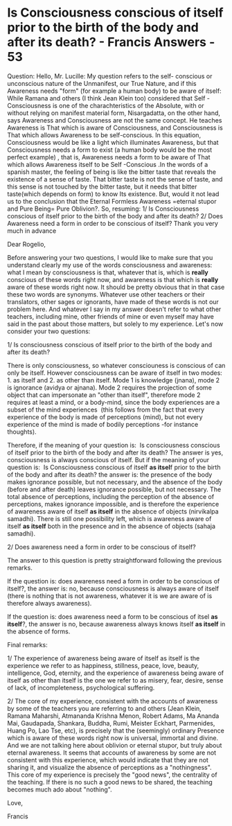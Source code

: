 # Is Consciousness conscious of itself prior to the birth of the body and after its death? - Francis Answers - 53

Question: Hello, Mr. Lucille: My question refers to the self- conscious or unconscious nature of the Unmanifest, our True Nature, and if this Awareness needs &quot;form&quot; (for example a human body) to be aware of itself: While Ramana and others (I think Jean Klein too) considered that Self -Consciousness is one of the charachteristics of the Absolute, with or without relying on manifest material form, Nisargadatta, on the other hand, says Awareness and Consciousness are not the same concept. He teaches Awareness is That which is aware of Consciousness, and Consciousness is That which allows Awareness to be self-conscious. In this equation, Consciousness would be like a light which illuminates Awareness, but that Consciousness needs a form to exist (a human body would be the most perfect example) , that is, Awareness needs a form to be aware of That which allows Awareness itself to be Self -Conscious .In the words of a spanish master, the feeling of being is like the bitter taste that reveals the existence of a sense of taste. That bitter taste is not the sense of taste, and this sense is not touched by the bitter taste, but it needs that bitter taste(which depends on form) to know Its existence. But, would it not lead us to the conclusion that the Eternal Formless Awareness =eternal stupor and Pure Being= Pure Oblivion?. So, resuming: 1/ Is Consciousness conscious of itself prior to the birth of the body and after its death? 2/ Does Awareness need a form in order to be conscious of itself? Thank you very much in advance

Dear Rogelio,

Before answering your two questions, I would like to make sure that you understand clearly my use of the words consciousness and awareness: what I mean by consciousness is that, whatever that is, which is **really** conscious of these words right now, and awareness is that which is **really** aware of these words right now. It should be pretty obvious that in that case these two words are synonyms. Whatever use other teachers or their translators, other sages or ignorants, have made of these words is not our problem here. And whatever I say in my answer doesn't refer to what other teachers, including mine, other friends of mine or even myself may have said in the past about those matters, but solely to my experience. Let's now consider your two questions:

1/ Is consciousness conscious of itself prior to the birth of the body and after its death?

There is only consciousness, so whatever consciouness is conscious of can only be itself. However consciousness can be aware of itself in two modes: 1. as itself and 2. as other than itself. Mode 1 is knowledge (jnana), mode 2 is ignorance (avidya or ajnana). Mode 2 requires the projection of some object that can impersonate an &quot;other than itself&quot;, therefore mode 2 requires at least a mind, or a body-mind, since the body experiences are a subset of the mind experiences &nbsp;(this follows from the fact that every experience of the body is made of perceptions (mind), but not every experience of the mind is made of bodily perceptions -for instance thoughts).

Therefore, if the meaning of your question is:&nbsp; Is consciousness conscious of itself prior to the birth of the body and after its death? The answer is yes, consciousness is always conscious of itself. But if the meaning of your question is:&nbsp; Is Consciousness conscious of itself **as itsel**f prior to the birth of the body and after its death? the answer is: the presence of the body makes ignorance possible, but not necessary, and the absence of the body (before and after death) leaves ignorance possible, but not necessary. The total absence of perceptions, including the perception of the absence of perceptions, makes ignorance impossible, and is therefore the experience of awareness aware of itself **as itself** in the absence of objects (nirvikalpa samadhi). There is still one possibility left, which is awareness aware of itself **as itself** both in the presence and in the absence of objects (sahaja samadhi).

2/ Does awareness need a form in order to be conscious of itself?

The answer to this question is pretty straightforward following the previous remarks.&nbsp;

If the question is: does awareness need a form in order to be conscious of itself?, the answer is: no, because consciousness is always aware of itself (there is nothing that is not awareness, whatever it is we are aware of is therefore always awareness).

If the question is: does awareness need a form to be conscious of itsel **as itself**?, the answer is no, because awareness always knows itself **as itself** in the absence of forms.

Final remarks: 

1/ The experience of awareness being aware of itself as itself is the experience we refer to as happiness, stillness, peace, love, beauty, intelligence, God, eternity, and the experience of awareness being aware of itself as other than itself is the one we refer to as misery, fear, desire, sense of lack, of incompleteness, psychological suffering.

2/ The core of my experience, consistent with the accounts of awareness by some of the teachers you are referring to and others (Jean Klein, Ramana Maharshi, Atmananda Krishna Menon, Robert Adams, Ma Ananda Mai, Gaudapada, Shankara, Buddha, Rumi, Meister Eckhart, Parmenides, Huang Po, Lao Tse, etc), is precisely that the (seemingly) ordinary Presence which is aware of these words right now is universal, immortal and divine. And we are not talking here about oblivion or eternal stupor, but truly about eternal awareness. It seems that accounts of awareness by some are not consistent with this experience, which would indicate that they are not sharing it, and visualize the absence of perceptions as a &quot;nothingness&quot;. This core of my experience is precisely the &quot;good news&quot;, the centrality of the teaching. If there is no such a good news to be shared, the teaching becomes much ado about &quot;nothing&quot;.

Love,

Francis


